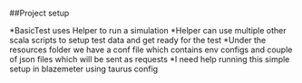 ##Project setup

*BasicTest uses Helper to run a simulation
*Helper can use multiple other scala scripts to setup test data and get ready for the test
*Under the resources folder we have a conf file which contains env configs and couple of json files which will be sent as requests
*I need help running this simple setup in blazemeter using taurus config
